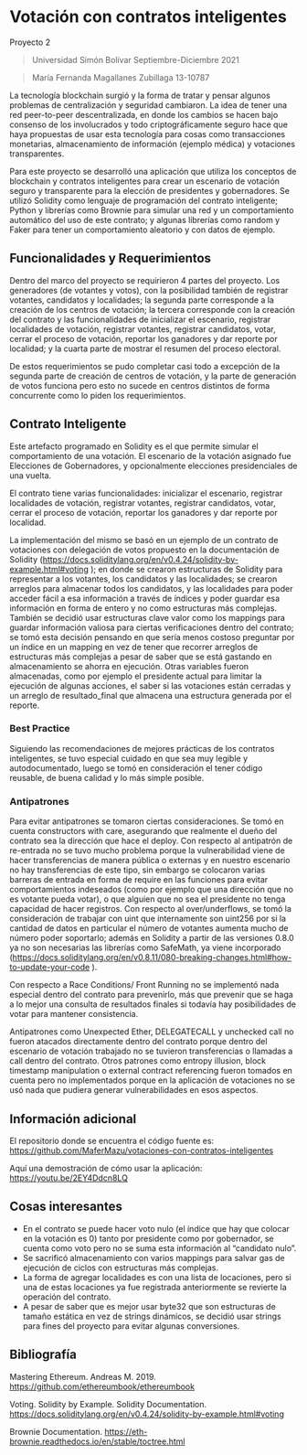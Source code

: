 # Votación con contratos inteligentes
Proyecto 2

> Universidad Simón Bolívar
> Septiembre-Diciembre 2021

> María Fernanda Magallanes Zubillaga
> 13-10787


La tecnología blockchain surgió y la forma de tratar y pensar algunos problemas de centralización y seguridad cambiaron. La idea de tener una red peer-to-peer descentralizada, en donde los cambios se hacen bajo consenso de los involucrados y todo criptográficamente seguro hace que haya propuestas de usar esta tecnología para cosas como transacciones monetarias, almacenamiento de información (ejemplo médica) y votaciones transparentes.

Para este proyecto se desarrolló una aplicación que utiliza los conceptos de blockchain y contratos inteligentes para crear un escenario de votación seguro y transparente para la elección de presidentes y gobernadores. Se utilizó Solidity como lenguaje de programación del contrato inteligente; Python y librerías como Brownie para simular una red y un comportamiento automático del uso de este contrato; y algunas librerías como random y Faker para tener un comportamiento aleatorio y con datos de ejemplo.

## Funcionalidades y Requerimientos
Dentro del marco del proyecto se requirieron 4 partes del proyecto. Los generadores (de votantes y votos), con la posibilidad también de registrar votantes, candidatos y localidades; la segunda parte corresponde a la creación de los centros de votación; la tercera corresponde con la creación del contrato y las funcionalidades de inicializar el escenario, registrar localidades de votación, registrar votantes, registrar candidatos, votar, cerrar el proceso de votación, reportar los ganadores y dar reporte por localidad; y la cuarta parte de mostrar el resumen del proceso electoral.

De estos requerimientos se pudo completar casi todo a excepción de la segunda parte de creación de centros de votación, y la parte de generación de votos funciona pero esto no sucede en centros distintos de forma concurrente como lo piden los requerimientos.

## Contrato Inteligente
Este artefacto programado en Solidity es el que permite simular el comportamiento de una votación. El escenario de la votación asignado fue Elecciones de Gobernadores, y opcionalmente elecciones presidenciales de una vuelta.

El contrato tiene varias funcionalidades: inicializar el escenario, registrar localidades de votación, registrar votantes, registrar candidatos, votar, cerrar el proceso de votación, reportar los ganadores y dar reporte por localidad.

La implementación del mismo se basó en un ejemplo de un contrato de votaciones con delegación de votos propuesto en la documentación de Solidity (https://docs.soliditylang.org/en/v0.4.24/solidity-by-example.html#voting ); en donde se crearon estructuras de Solidity para representar a los votantes, los candidatos y las localidades; se crearon arreglos para almacenar todos los candidatos, y las localidades para poder acceder fácil a esa información a través de índices y poder guardar esa información en forma de entero y no como estructuras más complejas. También se decidió usar estructuras clave valor como los mappings para guardar información valiosa para ciertas verificaciones dentro del contrato; se tomó esta decisión pensando en que sería menos costoso preguntar por un índice en un mapping en vez de tener que recorrer arreglos de estructuras más complejas a pesar de saber que se está gastando en almacenamiento se ahorra en ejecución. Otras variables fueron almacenadas, como por ejemplo el presidente actual para limitar la ejecución de algunas acciones, el saber si las votaciones están cerradas y un arreglo de resultado_final que almacena una estructura generada por el reporte.

### Best Practice
Siguiendo las recomendaciones de mejores prácticas de los contratos inteligentes, se tuvo especial cuidado en que sea muy legible y autodocumentado, luego se tomó en consideración el tener código reusable, de buena calidad y lo más simple posible.

### Antipatrones
Para evitar antipatrones se tomaron ciertas consideraciones. Se tomó en cuenta constructors with care, asegurando que realmente el dueño del contrato sea la dirección que hace el deploy. Con respecto al antipatrón de re-entrada no se tuvo mucho problema porque la vulnerabilidad viene de hacer transferencias de manera pública o externas y en nuestro escenario no hay transferencias de este tipo, sin embargo se colocaron varias barreras de entrada en forma de require en las funciones para evitar comportamientos indeseados (como por ejemplo que una dirección que no es votante pueda votar), o que alguien que no sea el presidente no tenga capacidad de hacer registros. Con respecto al over/underflows, se tomó la consideración de trabajar con uint que internamente son uint256 por si la cantidad de datos en particular el número de votantes aumenta mucho de número poder soportarlo; además en Solidity a partir de las versiones 0.8.0 ya no son necesarias las librerías como SafeMath, ya viene incorporado
(https://docs.soliditylang.org/en/v0.8.11/080-breaking-changes.html#how-to-update-your-code ).

Con respecto a Race Conditions/ Front Running no se implementó nada especial dentro del contrato para prevenirlo, más que prevenir que se haga a lo mejor una consulta de resultados finales si todavía hay posibilidades de votar para mantener consistencia.

Antipatrones como Unexpected Ether, DELEGATECALL y unchecked call no fueron atacados directamente dentro del contrato porque dentro del escenario de votación trabajado no se tuvieron transferencias o llamadas a call dentro del contrato. Otros patrones como entropy illusion, block timestamp manipulation o external contract referencing fueron tomados en cuenta pero no implementados porque en la aplicación de votaciones no se usó nada que pudiera generar vulnerabilidades en esos aspectos.

## Información adicional

El repositorio donde se encuentra el código fuente es:
https://github.com/MaferMazu/votaciones-con-contratos-inteligentes 

Aquí una demostración de cómo usar la aplicación:
https://youtu.be/2EY4Ddcn8LQ

## Cosas interesantes
- En el contrato se puede hacer voto nulo (el índice que hay que colocar en la votación es 0) tanto por presidente como por gobernador, se cuenta como voto pero no se suma esta información al “candidato nulo”.
- Se sacrificó almacenamiento con varios mappings para salvar gas de ejecución de ciclos con estructuras más complejas.
- La forma de agregar localidades es con una lista de locaciones, pero si una de estas locaciones ya fue registrada anteriormente se revierte la operación del contrato.
- A pesar de saber que es mejor usar byte32 que son estructuras de tamaño estática en vez de strings dinámicos, se decidió usar strings para fines del proyecto para evitar algunas conversiones.

## Bibliografía
Mastering Ethereum. Andreas M. 2019. https://github.com/ethereumbook/ethereumbook 

Voting. Solidity by Example. Solidity Documentation. https://docs.soliditylang.org/en/v0.4.24/solidity-by-example.html#voting 

Brownie Documentation. https://eth-brownie.readthedocs.io/en/stable/toctree.html 
